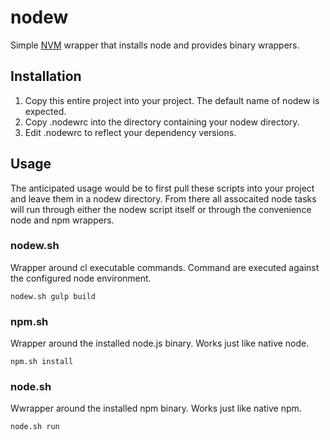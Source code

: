 # nodew

Simple [NVM](https://github.com/creationix/nvm "NVM") wrapper that installs node and provides binary wrappers.

## Installation
1. Copy this entire project into your project. The default name of nodew is expected.
2. Copy .nodewrc into the directory containing your nodew directory.
3. Edit .nodewrc to reflect your dependency versions.

## Usage
The anticipated usage would be to first pull these scripts into your project and leave them in a nodew directory. From there all assocaited node tasks will run through either the nodew script itself or through the convenience node and npm wrappers.

### nodew.sh
Wrapper around cl executable commands. Command are executed against the configured node environment.

`nodew.sh gulp build`

### npm.sh
Wrapper around the installed node.js binary. Works just like native node.

`npm.sh install`

### node.sh
Wwrapper around the installed npm binary. Works just like native npm.

`node.sh run`
